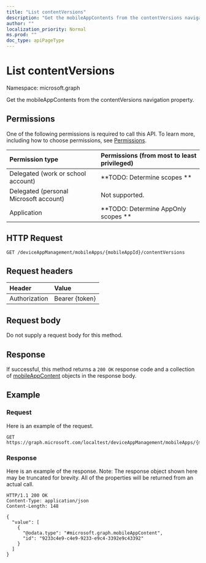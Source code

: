```yaml
---
title: "List contentVersions"
description: "Get the mobileAppContents from the contentVersions navigation property."
author: ""
localization_priority: Normal
ms.prod: ""
doc_type: apiPageType
---
```


# List contentVersions

Namespace: microsoft.graph

Get the mobileAppContents from the contentVersions navigation property.

## Permissions
One of the following permissions is required to call this API. To learn more, including how to choose permissions, see [Permissions](/concepts/permissions-reference.md).

|Permission type|Permissions (from most to least privileged)|
|:---|:---|
|Delegated (work or school account)|**TODO: Determine scopes **|
|Delegated (personal Microsoft account)|Not supported.|
|Application|**TODO: Determine AppOnly scopes **|

## HTTP Request
<!-- {
  "blockType": "ignored"
}
-->
``` http
GET /deviceAppManagement/mobileApps/{mobileAppId}/contentVersions
```

## Request headers
|Header|Value|
|:---|:---|
|Authorization|Bearer {token}|

## Request body
Do not supply a request body for this method.

## Response
If successful, this method returns a `200 OK` response code and a collection of [mobileAppContent](../resources/mobileappcontent.md) objects in the response body.

## Example

### Request
Here is an example of the request.
<!-- {
  "blockType": "request",
  "name": "get_mobileappcontent"
}
-->
``` http
GET https://graph.microsoft.com/localtest/deviceAppManagement/mobileApps/{mobileAppId}/contentVersions
```

### Response
Here is an example of the response. Note: The response object shown here may be truncated for brevity. All of the properties will be returned from an actual call.
<!-- {
  "blockType": "response",
  "truncated": true,
  "@odata.type": "collection(microsoft.graph.mobileappcontent)"
}
-->
``` http
HTTP/1.1 200 OK
Content-Type: application/json
Content-Length: 148

{
  "value": [
    {
      "@odata.type": "#microsoft.graph.mobileAppContent",
      "id": "9233c4e9-c4e9-9233-e9c4-3392e9c43392"
    }
  ]
}
```

